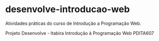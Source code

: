 # desenvolve-introducao-web
Atividades práticas do  curso de Introdução a Programação Web.

Projeto Desenvolve - Itabira
Introdução à Programação Web 
PDITA607

